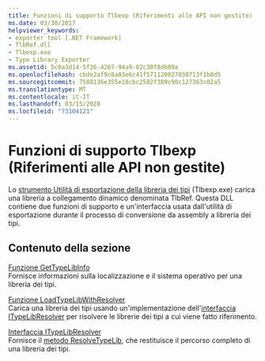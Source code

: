 ```yaml
---
title: Funzioni di supporto Tlbexp (Riferimenti alle API non gestite)
ms.date: 03/30/2017
helpviewer_keywords:
- exporter tool [.NET Framework]
- TlbRef.dll
- Tlbexp.exe
- Type Library Exporter
ms.assetid: 5c0a3d14-5f26-4267-94a9-82c30f8db09a
ms.openlocfilehash: cbde2af9c8a03e6c41f571120027030713f1b8d5
ms.sourcegitcommit: 7588136e355e10cbc2582f389c90c127363c02a5
ms.translationtype: MT
ms.contentlocale: it-IT
ms.lasthandoff: 03/15/2020
ms.locfileid: "73104121"
---
```

# <a name="tlbexp-helper-functions-unmanaged-api-reference"></a>Funzioni di supporto Tlbexp (Riferimenti alle API non gestite)
Lo [strumento Utilità di esportazione della libreria dei tipi](../../tools/tlbexp-exe-type-library-exporter.md) (Tlbexp.exe) carica una libreria a collegamento dinamico denominata TlbRef. Questa DLL contiene due funzioni di supporto e un'interfaccia usata dall'utilità di esportazione durante il processo di conversione da assembly a libreria dei tipi.  
  
## <a name="in-this-section"></a>Contenuto della sezione  
 [Funzione GetTypeLibInfo](gettypelibinfo-function.md)  
 Fornisce informazioni sulla localizzazione e il sistema operativo per una libreria dei tipi.  
  
 [Funzione LoadTypeLibWithResolver](loadtypelibwithresolver-function.md)  
 Carica una libreria dei tipi usando un'implementazione dell'[interfaccia ITypeLibResolver](itypelibresolver-interface.md) per risolvere le librerie dei tipi a cui viene fatto riferimento.  
  
 [Interfaccia ITypeLibResolver](itypelibresolver-interface.md)  
 Fornisce il [metodo ResolveTypeLib](resolvetypelib-method.md), che restituisce il percorso completo di una libreria dei tipi.
